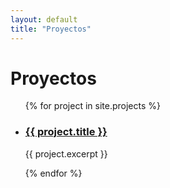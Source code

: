 ```yaml
---
layout: default
title: "Proyectos"
---
```

<h1>Proyectos</h1>

<ul>
  {% for project in site.projects %}
    <li>
      <h3><a href="{{ project.url | relative_url }}">{{ project.title }}</a></h3>
      <p>{{ project.excerpt }}</p>
    </li>
  {% endfor %}
</ul>
